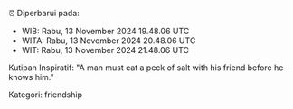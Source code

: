 ⏰ Diperbarui pada:
- WIB: Rabu, 13 November 2024 19.48.06 UTC
- WITA: Rabu, 13 November 2024 20.48.06 UTC
- WIT: Rabu, 13 November 2024 21.48.06 UTC

Kutipan Inspiratif:
"A man must eat a peck of salt with his friend before he knows him."


Kategori: friendship

